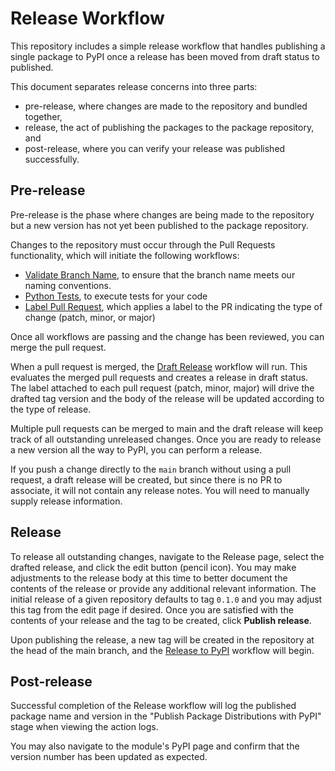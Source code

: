 # Release Workflow

This repository includes a simple release workflow that handles publishing a single package to PyPI once a release has been moved from draft status to published.

This document separates release concerns into three parts:

- pre-release, where changes are made to the repository and bundled together,
- release, the act of publishing the packages to the package repository, and
- post-release, where you can verify your release was published successfully.

## Pre-release

Pre-release is the phase where changes are being made to the repository but a new version has not yet been published to the package repository.

Changes to the repository must occur through the Pull Requests functionality, which will initiate the following workflows:

- [Validate Branch Name](.github/workflows/validate-branch-name.yaml), to ensure that the branch name meets our naming conventions.
- [Python Tests](.github/workflows/python-tests.yaml), to execute tests for your code
- [Label Pull Request](.github/workflows/label-pull-request.yaml), which applies a label to the PR indicating the type of change (patch, minor, or major)

Once all workflows are passing and the change has been reviewed, you can merge the pull request.

When a pull request is merged, the [Draft Release](.github/workflows/draft-release.yaml) workflow will run. This evaluates the merged pull requests and creates a release in draft status. The label attached to each pull request (patch, minor, major) will drive the drafted tag version and the body of the release will be updated according to the type of release.

Multiple pull requests can be merged to main and the draft release will keep track of all outstanding unreleased changes. Once you are ready to release a new version all the way to PyPI, you can perform a release.

If you push a change directly to the `main` branch without using a pull request, a draft release will be created, but since there is no PR to associate, it will not contain any release notes. You will need to manually supply release information.

## Release

To release all outstanding changes, navigate to the Release page, select the drafted release, and click the edit button (pencil icon). You may make adjustments to the release body at this time to better document the contents of the release or provide any additional relevant information. The initial release of a given repository defaults to tag `0.1.0` and you may adjust this tag from the edit page if desired. Once you are satisfied with the contents of your release and the tag to be created, click **Publish release**.

Upon publishing the release, a new tag will be created in the repository at the head of the main branch, and the [Release to PyPI](.github/workflows/release.yaml) workflow will begin.

## Post-release

Successful completion of the Release workflow will log the published package name and version in the "Publish Package Distributions with PyPI" stage when viewing the action logs.

You may also navigate to the module's PyPI page and confirm that the version number has been updated as expected.
